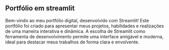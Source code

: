 ## Portfólio em streamlit
Bem-vindo ao meu portfólio digital, desenvolvido com Streamlit! Este portfólio foi criado para apresentar meus projetos, habilidades e realizações de uma maneira interativa e dinâmica. A escolha de Streamlit como ferramenta de desenvolvimento permite uma interface amigável e moderna, ideal para destacar meus trabalhos de forma clara e envolvente.
